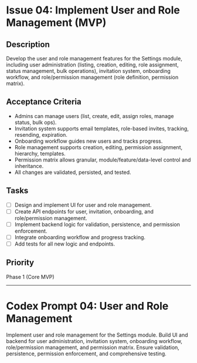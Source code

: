 # Issue 04: Implement User and Role Management (MVP)

## Description
Develop the user and role management features for the Settings module, including user administration (listing, creation, editing, role assignment, status management, bulk operations), invitation system, onboarding workflow, and role/permission management (role definition, permission matrix).

## Acceptance Criteria
- Admins can manage users (list, create, edit, assign roles, manage status, bulk ops).
- Invitation system supports email templates, role-based invites, tracking, resending, expiration.
- Onboarding workflow guides new users and tracks progress.
- Role management supports creation, editing, permission assignment, hierarchy, templates.
- Permission matrix allows granular, module/feature/data-level control and inheritance.
- All changes are validated, persisted, and tested.

## Tasks
- [ ] Design and implement UI for user and role management.
- [ ] Create API endpoints for user, invitation, onboarding, and role/permission management.
- [ ] Implement backend logic for validation, persistence, and permission enforcement.
- [ ] Integrate onboarding workflow and progress tracking.
- [ ] Add tests for all new logic and endpoints.

## Priority
Phase 1 (Core MVP)

---

# Codex Prompt 04: User and Role Management

Implement user and role management for the Settings module. Build UI and backend for user administration, invitation system, onboarding workflow, role/permission management, and permission matrix. Ensure validation, persistence, permission enforcement, and comprehensive testing.